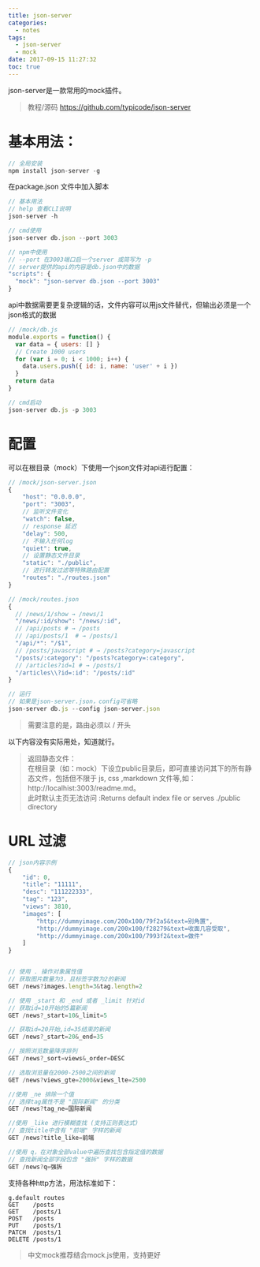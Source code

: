 ```yaml
---
title: json-server
categories:
  - notes
tags:
  - json-server
  - mock
date: 2017-09-15 11:27:32
toc: true
---
```


json-server是一款常用的mock插件。

>教程/源码
https://github.com/typicode/json-server


<!-- more -->

# 基本用法：
```Javascript
// 全局安装
npm install json-server -g
```

在package.json 文件中加入脚本
```Javascript
// 基本用法
// help 查看CLI说明
json-server -h

// cmd使用
json-server db.json --port 3003

// npm中使用
// --port 在3003端口启一个server 或简写为 -p
// server提供的api的内容是db.json中的数据
"scripts": {
  "mock": "json-server db.json --port 3003"
}
```
api中数据需要更复杂逻辑的话，文件内容可以用js文件替代，但输出必须是一个json格式的数据

```Javascript
// /mock/db.js
module.exports = function() {
  var data = { users: [] }
  // Create 1000 users
  for (var i = 0; i < 1000; i++) {
    data.users.push({ id: i, name: 'user' + i })
  }
  return data
}

// cmd启动
json-server db.js -p 3003
```

# 配置
可以在根目录（mock）下使用一个json文件对api进行配置：
```Javascript
// /mock/json-server.json
{
    "host": "0.0.0.0",
    "port": "3003",
    // 监听文件变化
    "watch": false,
    // response 延迟
    "delay": 500,
    // 不输入任何log
    "quiet": true,
    // 设置静态文件目录
    "static": "./public",
    // 进行转发过滤等特殊路由配置
    "routes": "./routes.json"
}

// /mock/routes.json
{
  // /news/1/show → /news/1
  "/news/:id/show": "/news/:id",
  // /api/posts # → /posts
  // /api/posts/1  # → /posts/1
  "/api/*": "/$1",
  // /posts/javascript # → /posts?category=javascript
  "/posts/:category": "/posts?category=:category",
  // /articles?id=1 # → /posts/1
  "/articles\\?id=:id": "/posts/:id"
}

// 运行
// 如果是json-server.json，config可省略
json-server db.js --config json-server.json
```
> 需要注意的是，路由必须以 / 开头

以下内容没有实际用处，知道就行。
> 返回静态文件：  
在根目录（如：mock）下设立public目录后，即可直接访问其下的所有静态文件，包括但不限于
js, css ,markdown 文件等,如：http://localhist:3003/readme.md。  
此时默认主页无法访问 :Returns default index file or serves ./public directory

# URL 过滤
```Javascript
// json内容示例
{
    "id": 0,
    "title": "11111",
    "desc": "111222333",
    "tag": "123",
    "views": 3810,
    "images": [
        "http://dummyimage.com/200x100/79f2a5&text=别角置",
        "http://dummyimage.com/200x100/f28279&text=收面几容受取",
        "http://dummyimage.com/200x100/7993f2&text=做件"
    ]
}


// 使用 . 操作对象属性值
// 获取图片数量为3，且标签字数为2的新闻
GET /news?images.length=3&tag.length=2

// 使用 _start 和 _end 或者 _limit 针对id
// 获取id=10开始的5篇新闻
GET /news?_start=10&_limit=5

// 获取id=20开始,id=35结束的新闻
GET /news?_start=20&_end=35

// 按照浏览数量降序排列
GET /news?_sort=views&_order=DESC

// 选取浏览量在2000-2500之间的新闻
GET /news?views_gte=2000&views_lte=2500

//使用 _ne 排除一个值
// 选择tag属性不是 "国际新闻" 的分类
GET /news?tag_ne=国际新闻

//使用 _like 进行模糊查找 (支持正则表达式)
// 查找title中含有 "前端" 字样的新闻
GET /news?title_like=前端

//使用 q，在对象全部value中遍历查找包含指定值的数据
// 查找新闻全部字段包含 "强拆" 字样的数据
GET /news?q=强拆
```

支持各种http方法，用法标准如下：
```
g.default routes
GET    /posts
GET    /posts/1
POST   /posts
PUT    /posts/1
PATCH  /posts/1
DELETE /posts/1
```

>中文mock推荐结合mock.js使用，支持更好
